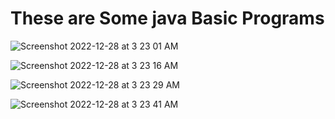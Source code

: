 #  These are Some java Basic Programs

![Screenshot 2022-12-28 at 3 23 01 AM](https://user-images.githubusercontent.com/78723011/209725727-b51ab7cc-57d5-4584-a890-532604c33232.png)

![Screenshot 2022-12-28 at 3 23 16 AM](https://user-images.githubusercontent.com/78723011/209725791-6fd17ebc-5fa1-4add-aec4-0fd7b02b0a4b.png)

![Screenshot 2022-12-28 at 3 23 29 AM](https://user-images.githubusercontent.com/78723011/209725823-49055fd2-28e9-4805-aab1-b131eac93f63.png)

![Screenshot 2022-12-28 at 3 23 41 AM](https://user-images.githubusercontent.com/78723011/209725877-fee3c366-9caa-479c-9387-25ca388714f9.png)

